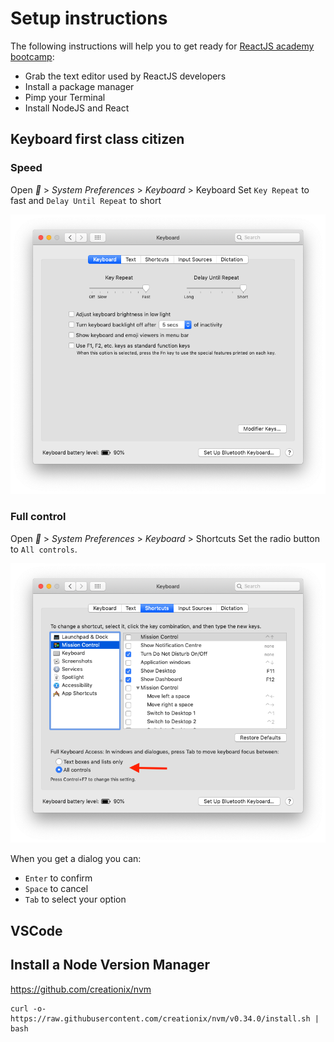 # Setup instructions

The following instructions will help you to get ready for [ReactJS academy bootcamp](https://reactjs.academy/):

- Grab the text editor used by ReactJS developers
- Install a package manager
- Pimp your Terminal
- Install NodeJS and React

## Keyboard first class citizen

### Speed

Open __ > _System Preferences_ > _Keyboard_ > Keyboard
Set `Key Repeat` to fast and `Delay Until Repeat` to short

![](images/macos-keyboard-speed.png)

### Full control

Open __ > _System Preferences_ > _Keyboard_ > Shortcuts
Set the radio button to `All controls`.

![](images/macos-keyboard-control.png)

When you get a dialog you can:

- `Enter` to confirm
- `Space` to cancel
- `Tab` to select your option

## VSCode

## Install a Node Version Manager

https://github.com/creationix/nvm

```console
curl -o- https://raw.githubusercontent.com/creationix/nvm/v0.34.0/install.sh | bash
```
